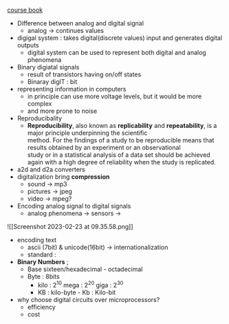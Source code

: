 [course book](http://www.cs.ucr.edu/~vahid/dd/)

- Difference between analog and digital signal
	- analog -> continues values
- digigal system : takes digital(discrete values) input and generates digital outputs
	- digital system can be used to represent both digital and analog phenomena
- Binary digiatal signals
	-  result of transistors having on/off states
	- Binaray digIT : bit
- representing information in computers
	- in principle can use more voltage levels, but it would be more complex
	- and more prone to noise
- Reproducibality
	- **Reproducibility**, also known as **replicability** and **repeatability**, is a major principle underpinning the scientific method. For the findings of a study to be reproducible means that results obtained by an experiment or an observational study or in a statistical analysis of a data set should be achieved again with a high degree of reliability when the study is replicated.
- a2d and d2a converters
- digitalization bring **compression**
	- sound ->  mp3 
	- pictures -> jpeg
	- video -> mpeg?
- Encoding analog signal to digital signals
	- analog phenomena -> sensors -> 

![[Screenshot 2023-02-23 at 09.35.58.png]]

* encoding text 
	* ascii (7bit) & unicode(16bit) -> internationalization
	* standard : 
* **Binary Numbers** ;
	* Base sixteen/hexadecimal - octadecimal
	* Byte : 8bits
		* kilo : $2^{10}$   mega : $2^{20}$   giga : $2^{30}$
		* KB : kilo-byte - Kb : Kilo-bit
* why choose digital circuits over microprocessors?
	* efficiency
	* cost

	